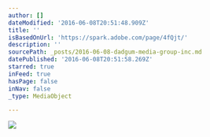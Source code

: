 ```yaml
---
author: []
dateModified: '2016-06-08T20:51:48.909Z'
title: ''
isBasedOnUrl: 'https://spark.adobe.com/page/4fQjt/'
description: ''
sourcePath: _posts/2016-06-08-dadgum-media-group-inc.md
datePublished: '2016-06-08T20:51:58.269Z'
starred: true
inFeed: true
hasPage: false
inNav: false
_type: MediaObject

---
```

![](https://the-grid-user-content.s3-us-west-2.amazonaws.com/d51ffabe-e54e-420f-9cce-1aa703e1b7e8.jpg)